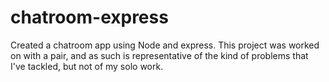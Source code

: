 # chatroom-express




Created a chatroom app using Node and express.
This project was worked on with a pair, and as such is representative of the kind of problems that I've tackled, but not of my solo work.
